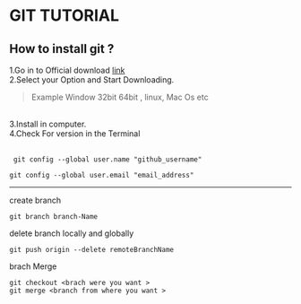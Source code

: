 # GIT TUTORIAL
## How to install git ?
1.Go in to Official download [link](https://git-scm.com/downloads) <br>
2.Select your Option and Start Downloading.
> Example Window 32bit 64bit , linux, Mac Os etc
<br>
3.Install in computer.<br>
4.Check For version in the Terminal <br>
<br>

```
 git config --global user.name "github_username"
```

```
git config --global user.email "email_address"
```



<hr>
create branch 

```
git branch branch-Name
```

delete branch locally and globally 

```
git push origin --delete remoteBranchName
```

brach Merge
```
git checkout <brach were you want > 
git merge <branch from where you want >
```
